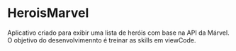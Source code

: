 # HeroisMarvel
Aplicativo criado para exibir uma lista de heróis com base na API da Márvel.
O objetivo do desenvolvimennto é treinar as skills em viewCode.


